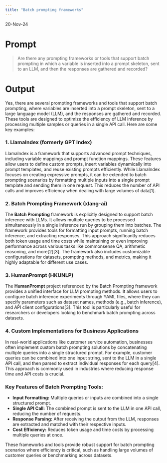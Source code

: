 ```yaml
---
title: "Batch prompting frameworks"
---
```


20-Nov-24

# Prompt

> Are there any prompting frameworks or tools that support batch prompting in which a variable is inserted into a prompt skeleton, sent to an LLM, and then the responses are gathered and recorded?

# Output

Yes, there are several prompting frameworks and tools that support batch prompting, where variables are inserted into a prompt skeleton, sent to a large language model (LLM), and the responses are gathered and recorded. These tools are designed to optimize the efficiency of LLM inference by processing multiple samples or queries in a single API call. Here are some key examples:

### **1. LlamaIndex (formerly GPT Index)**
LlamaIndex is a framework that supports advanced prompt techniques, including variable mappings and prompt function mappings. These features allow users to define custom prompts, insert variables dynamically into prompt templates, and reuse existing prompts efficiently. While LlamaIndex focuses on creating expressive prompts, it can be extended to batch prompting scenarios by formatting multiple inputs into a single prompt template and sending them in one request. This reduces the number of API calls and improves efficiency when dealing with large volumes of data[1].

### **2. Batch Prompting Framework (xlang-ai)**
The **Batch Prompting** framework is explicitly designed to support batch inference with LLMs. It allows multiple queries to be processed simultaneously in a single inference run by grouping them into batches. The framework provides tools for formatting input prompts, running batch inference, and extracting responses. This approach significantly reduces both token usage and time costs while maintaining or even improving performance across various tasks like commonsense QA, arithmetic reasoning, and more[2][3]. The framework also includes customizable configurations for datasets, prompting methods, and metrics, making it highly adaptable for different use cases.

### **3. HumanPrompt (HKUNLP)**
The **HumanPrompt** project referenced by the Batch Prompting framework provides a unified interface for LLM prompting methods. It allows users to configure batch inference experiments through YAML files, where they can specify parameters such as dataset names, methods (e.g., batch inference), and API client configurations[3]. This tool is particularly useful for researchers or developers looking to benchmark batch prompting across datasets.

### **4. Custom Implementations for Business Applications**
In real-world applications like customer service automation, businesses often implement custom batch prompting solutions by concatenating multiple queries into a single structured prompt. For example, customer queries can be combined into one input string, sent to the LLM in a single API call, and then parsed to extract individual responses for each query[4]. This approach is commonly used in industries where reducing response time and API costs is crucial.

### **Key Features of Batch Prompting Tools:**
- **Input Formatting:** Multiple queries or inputs are combined into a single structured prompt.
- **Single API Call:** The combined prompt is sent to the LLM in one API call, reducing the number of requests.
- **Response Parsing:** After receiving the output from the LLM, responses are extracted and matched with their respective inputs.
- **Cost Efficiency:** Reduces token usage and time costs by processing multiple queries at once.
  
These frameworks and tools provide robust support for batch prompting scenarios where efficiency is critical, such as handling large volumes of customer queries or benchmarking across datasets.

 